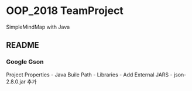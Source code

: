 # OOP_2018 TeamProject

SimpleMindMap with Java

## README

### Google Gson

Project Properties - Java Buile Path - Libraries - Add External JARS - json-2.8.0.jar 추가